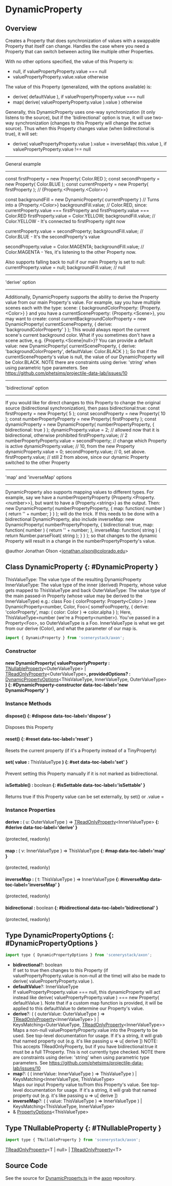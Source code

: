 # DynamicProperty

## Overview

Creates a Property that does synchronization of values with a swappable Property that itself can change.
Handles the case where you need a Property that can switch between acting like multiple other Properties.

With no other options specified, the value of this Property is:
- null, if valuePropertyProperty.value === null
- valuePropertyProperty.value.value otherwise

The value of this Property (generalized, with the options available) is:
- derive( defaultValue ), if valuePropertyProperty.value === null
- map( derive( valuePropertyProperty.value ).value ) otherwise

Generally, this DynamicProperty uses one-way synchronization (it only listens to the source), but if the
'bidirectional' option is true, it will use two-way synchronization (changes to this Property will change the active
source). Thus when this Property changes value (when bidirectional is true), it will set:
- derive( valuePropertyProperty.value ).value = inverseMap( this.value ), if valuePropertyProperty.value !== null

******************************
General example
******************************
  const firstProperty = new Property( Color.RED );
  const secondProperty = new Property( Color.BLUE );
  const currentProperty = new Property( firstProperty ); // {Property.&lt;Property.&lt;Color&gt;&gt;}

  const backgroundFill = new DynamicProperty( currentProperty ) // Turns into a {Property.&lt;Color&gt;}
  backgroundFill.value; // Color.RED, since: currentProperty.value === firstProperty and
                                             firstProperty.value === Color.RED
  firstProperty.value = Color.YELLOW;
  backgroundFill.value; // Color.YELLOW - It's connected to firstProperty right now

  currentProperty.value = secondProperty;
  backgroundFill.value; // Color.BLUE - It's the secondProperty's value

  secondProperty.value = Color.MAGENTA;
  backgroundFill.value; // Color.MAGENTA - Yes, it's listening to the other Property now.

Also supports falling back to null if our main Property is set to null:
  currentProperty.value = null;
  backgroundFill.value; // null

******************************
'derive' option
******************************
Additionally, DynamicProperty supports the ability to derive the Property value from our main Property's value.
For example, say you have multiple scenes each with the type:
  scene: {
    backgroundColorProperty: {Property.&lt;Color&gt;}
  }
and you have a currentSceneProperty: {Property.&lt;Scene&gt;}, you may want to create:
  const currentBackgroundColorProperty = new DynamicProperty( currentSceneProperty, {
    derive: 'backgroundColorProperty'
  } );
This would always report the current scene's current background color.
What if you sometimes don't have a scene active, e.g. {Property.&lt;Scene|null&gt;}? You can provide a default value:
 new DynamicProperty( currentSceneProperty, {
   derive: 'backgroundColorProperty',
   defaultValue: Color.BLACK
 } );
So that if the currentSceneProperty's value is null, the value of our DynamicProperty will be Color.BLACK.
NOTE there are constraints using derive: 'string' when using parametric type parameters. See https://github.com/phetsims/projectile-data-lab/issues/10

******************************
'bidirectional' option
******************************
If you would like for direct changes to this Property to change the original source (bidirectional synchronization),
then pass bidirectional:true:
  const firstProperty = new Property( 5 );
  const secondProperty = new Property( 10 );
  const numberPropertyProperty = new Property( firstProperty );
  const dynamicProperty = new DynamicProperty( numberPropertyProperty, { bidirectional: true } );
  dynamicProperty.value = 2; // allowed now that it is bidirectional, otherwise prohibited
  firstProperty.value; // 2
  numberPropertyProperty.value = secondProperty; // change which Property is active
  dynamicProperty.value; // 10, from the new Property
  dynamicProperty.value = 0;
  secondProperty.value; // 0, set above.
  firstProperty.value; // still 2 from above, since our dynamic Property switched to the other Property

******************************
'map' and 'inverseMap' options
******************************
DynamicProperty also supports mapping values to different types. For example, say we have a
numberPropertyProperty {Property.&lt;Property.&lt;number&gt;&gt;}, but want to have a {Property.&lt;string&gt;} as the output. Then:
  new DynamicProperty( numberPropertyProperty, {
    map: function( number ) { return '' + number; }
  } );
will do the trick. If this needs to be done with a bidirectional DynamicProperty, also include inverseMap:
  new DynamicProperty( numberPropertyProperty, {
    bidirectional: true,
    map: function( number ) { return '' + number; },
    inverseMap: function( string ) { return Number.parseFloat( string ); }
  } );
so that changes to the dynamic Property will result in a change in the numberPropertyProperty's value.

@author Jonathan Olson &lt;jonathan.olson@colorado.edu&gt;

## Class DynamicProperty {: #DynamicProperty }


ThisValueType: The value type of the resulting DynamicProperty
InnerValueType: The value type of the inner (derived) Property, whose value gets mapped to ThisValueType and back
OuterValueType: The value type of the main passed-in Property (whose value may be derived to the InnerValueType)
e.g.:
class Foo { colorProperty: Property&lt;Color&gt; }
new DynamicProperty&lt;number, Color, Foo&gt;( someFooProperty, {
  derive: 'colorProperty',
  map: ( color: Color ) =&gt; color.alpha
} );
Here, ThisValueType=number (we're a Property&lt;number&gt;). You've passed in a Property&lt;Foo&gt;, so OuterValueType is a Foo.
InnerValueType is what we get from our derive (Color), and what the parameter of our map is.

```js
import { DynamicProperty } from 'scenerystack/axon';
```
### Constructor

#### new DynamicProperty( valuePropertyProperty : <span style="font-weight: 400;">[TNullableProperty](../axon/DynamicProperty.md#TNullableProperty)&lt;OuterValueType&gt; | [TReadOnlyProperty](../axon/TReadOnlyProperty.md)&lt;OuterValueType&gt;</span>, providedOptions? : <span style="font-weight: 400;">[DynamicPropertyOptions](../axon/DynamicProperty.md#DynamicPropertyOptions)&lt;ThisValueType, InnerValueType, OuterValueType&gt;</span> ) {: #DynamicProperty-constructor data-toc-label='new DynamicProperty' }

### Instance Methods

#### dispose() {: #dispose data-toc-label='dispose' }

Disposes this Property

#### reset() {: #reset data-toc-label='reset' }

Resets the current property (if it's a Property instead of a TinyProperty)

#### set( value : <span style="font-weight: 400;">ThisValueType</span> ) {: #set data-toc-label='set' }

Prevent setting this Property manually if it is not marked as bidirectional.

#### isSettable() : <span style="font-weight: 400;"><span style="color: hsla(calc(var(--md-hue) + 180deg),80%,40%,1);">boolean</span></span> {: #isSettable data-toc-label='isSettable' }

Returns true if this Property value can be set externally, by set() or .value =

### Instance Properties

#### derive : <span style="font-weight: 400;">( u: OuterValueType ) =&gt; [TReadOnlyProperty](../axon/TReadOnlyProperty.md)&lt;InnerValueType&gt;</span> {: #derive data-toc-label='derive' }

(protected, readonly)

#### map : <span style="font-weight: 400;">( v: InnerValueType ) =&gt; ThisValueType</span> {: #map data-toc-label='map' }

(protected, readonly)

#### inverseMap : <span style="font-weight: 400;">( t: ThisValueType ) =&gt; InnerValueType</span> {: #inverseMap data-toc-label='inverseMap' }

(protected, readonly)

#### bidirectional : <span style="font-weight: 400;"><span style="color: hsla(calc(var(--md-hue) + 180deg),80%,40%,1);">boolean</span></span> {: #bidirectional data-toc-label='bidirectional' }

(protected, readonly)



## Type DynamicPropertyOptions {: #DynamicPropertyOptions }


```js
import type { DynamicPropertyOptions } from 'scenerystack/axon';
```


- **bidirectional**?: <span style="color: hsla(calc(var(--md-hue) + 180deg),80%,40%,1);">boolean</span>
<br>  If set to true then changes to this Property (if valuePropertyProperty.value is non-null at the time) will also be
  made to derive( valuePropertyProperty.value ).
- **defaultValue**?: InnerValueType
<br>  If valuePropertyProperty.value === null, this dynamicProperty will act instead like
  derive( valuePropertyProperty.value ) === new Property( defaultValue ). Note that if a custom map function is
  provided, it will be applied to this defaultValue to determine our Property's value.
- **derive**?: ( ( outerValue: OuterValueType ) =&gt; [TReadOnlyProperty](../axon/TReadOnlyProperty.md)&lt;InnerValueType&gt; ) | KeysMatching&lt;OuterValueType, [TReadOnlyProperty](../axon/TReadOnlyProperty.md)&lt;InnerValueType&gt;&gt;
<br>  Maps a non-null valuePropertyProperty.value into the Property to be used. See top-level documentation for usage.
  If it's a string, it will grab that named property out (e.g. it's like passing u =&gt; u[ derive ])
  NOTE: This accepts TReadOnlyProperty, but if you have bidirectional:true it must be a full TProperty.
  This is not currently type checked.
  NOTE there are constraints using derive: 'string' when using parametric type parameters. See https://github.com/phetsims/projectile-data-lab/issues/10
- **map**?: ( ( innerValue: InnerValueType ) =&gt; ThisValueType ) | KeysMatching&lt;InnerValueType, ThisValueType&gt;
<br>  Maps our input Property value to/from this Property's value. See top-level documentation for usage.
  If it's a string, it will grab that named property out (e.g. it's like passing u =&gt; u[ derive ])
- **inverseMap**?: ( ( value: ThisValueType ) =&gt; InnerValueType ) | KeysMatching&lt;ThisValueType, InnerValueType&gt;
- &amp; [PropertyOptions](../axon/Property.md#PropertyOptions)&lt;ThisValueType&gt;




## Type TNullableProperty {: #TNullableProperty }


```js
import type { TNullableProperty } from 'scenerystack/axon';
```


[TReadOnlyProperty](../axon/TReadOnlyProperty.md)&lt;T | <span style="color: hsla(calc(var(--md-hue) + 180deg),80%,40%,1);">null</span>&gt; | [TReadOnlyProperty](../axon/TReadOnlyProperty.md)&lt;T&gt;



## Source Code

See the source for [DynamicProperty.ts](https://github.com/phetsims/axon/blob/main/js/DynamicProperty.ts) in the [axon](https://github.com/phetsims/axon) repository.
